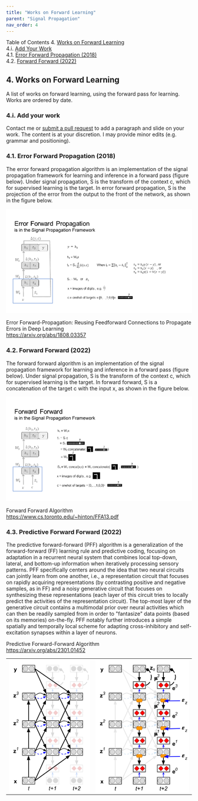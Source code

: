 ```yaml
---
title: "Works on Forward Learning"
parent: "Signal Propagation"
nav_order: 4
---
```


Table of Contents
4. [Works on Forward Learning](#4-works-on-forward-learning)\
  4.i. [Add Your Work](#4i-add-your-work)\
  4.1. [Error Forward Propagation (2018)](#41-error-forward-propagation-2018)\
  4.2. [Forward Forward (2022)](#42-forward-forward-2022)

## 4. Works on Forward Learning

A list of works on forward learning, using the forward pass for learning. Works are ordered by date.

### 4.i. Add your work
Contact me or [submit a pull request](https://github.com/amassivek/amassivek.github.io) to add a paragraph and slide on your work. The content is at your discretion. I may provide minor edits (e.g. grammar and positioning).

### 4.1. Error Forward Propagation (2018)

The error forward propagation algorithm is an implementation of the signal propagation framework for learning and inference in a forward pass (figure below). Under signal propagation, S is the transform of the context c, which for supervised learning is the target. In error forward propagation, S is the projection of the error from the output to the front of the network, as shown in the figure below.

<picture>
 <img alt="temporal-credit-assignment" src="./sigprop/Slide41.PNG">
</picture>	

Error Forward-Propagation: Reusing Feedforward Connections to Propagate Errors in Deep Learning\
https://arxiv.org/abs/1808.03357

### 4.2. Forward Forward (2022)

The forward forward algorithm is an implementation of the signal propagation framework for learning and inference in a forward pass (figure below). Under signal propagation, S is the transform of the context c, which for supervised learning is the target. In forward forward, S is a concatenation of the target c with the input x, as shown in the figure below.

<picture>
 <img alt="temporal-credit-assignment" src="./sigprop/Slide40.PNG">
</picture>	

Forward Forward Algorithm\
https://www.cs.toronto.edu/~hinton/FFA13.pdf

### 4.3. Predictive Forward Forward (2022)

The predictive forward-forward (PFF) algorithm is a generalization of the forward-forward (FF) learning rule and predictive coding, focusing on adaptation in a recurrent neural system that combines local top-down, lateral, and bottom-up information when iteratively processing sensory patterns. PFF specifically centers around the idea that two neural circuits can jointly learn from one another, i.e., a representation circuit that focuses on rapidly acquiring representations (by contrasting positive and negative samples, as in FF) and a noisy generative circuit that focuses on synthesizing these representations (each layer of this circuit tries to locally predict the activities of the representation circuit). The top-most layer of the generative circuit contains a multimodal prior over neural activities which can then be readily sampled from in order to "fantasize" data points (based on its memories) on-the-fly. PFF notably further introduces a simple spatially and temporally local scheme for adapting cross-inhibitory and self-excitation synapses within a layer of neurons.

Predictive Forward-Forward Algorithm\
https://arxiv.org/abs/2301.01452


<table>
<tr>
<td>
<picture>
 <img alt="forward-forward-rep" src="./sigprop/1_pff_ngc_rep.png">
</picture>	
</td>
<td>
<picture>
 <img alt="forward-forward-gen" src="./sigprop/2_pff_ngc_gen.png">
</picture>	
</td>
</tr>
</table>